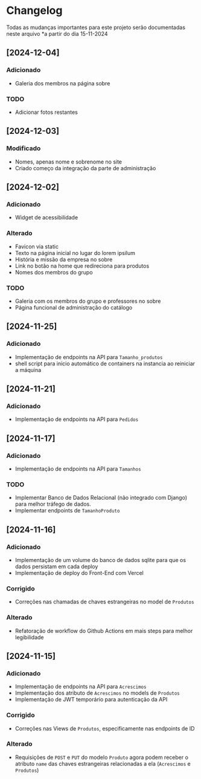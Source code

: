 # Changelog

Todas as mudanças importantes para este projeto serão documentadas neste arquivo *a partir do dia 15-11-2024
## [2024-12-04]

### Adicionado
- Galeria dos membros na página sobre

### TODO
- Adicionar fotos restantes

## [2024-12-03]

### Modificado
- Nomes, apenas nome e sobrenome no site
- Criado começo da integração da parte de administração

## [2024-12-02]

### Adicionado
- Widget de acessibilidade

### Alterado
- Favicon via static
- Texto na página inicial no lugar do lorem ipsilum
- História e missão da empresa no sobre
- Link no botão na home que redireciona para produtos
- Nomes dos membros do grupo

### TODO
-  Galeria com os membros do grupo e professores no sobre
-  Página funcional de administração do catálogo

## [2024-11-25]

### Adicionado
- Implementação de endpoints na API para `Tamanho_produtos`
- shell script para inicio automático de containers na instancia ao reiniciar a máquina

## [2024-11-21]

### Adicionado
- Implementação de endpoints na API para `Pedidos`

## [2024-11-17]

### Adicionado
- Implementação de endpoints na API para `Tamanhos`

### TODO
- Implementar Banco de Dados Relacional (não integrado com Django) para melhor tráfego de dados.
- Implementar endpoints de `TamanhoProduto`

## [2024-11-16]

### Adicionado
- Implementação de um volume do banco de dados sqlite para que os dados persistam em cada deploy
- Implementação de deploy do Front-End com Vercel

### Corrigido
- Correções nas chamadas de chaves estrangeiras no model de `Produtos`

### Alterado
- Refatoração de workflow do Github Actions em mais steps para melhor legibilidade

## [2024-11-15]

### Adicionado
- Implementação de endpoints na API para `Acrescimos`
- Implementação dos atributo de `Acrescimos` no models de `Produtos`
- Implementação de JWT temporário para autenticação da API

### Corrigido
- Correções nas Views de `Produtos`, especificamente nas endpoints de ID

### Alterado
- Requisições de `POST` e `PUT` do modelo `Produto` agora podem receber o atributo `name` das chaves estrangeiras relacionadas a ela (`Acrescimos` e `Produtos`)
